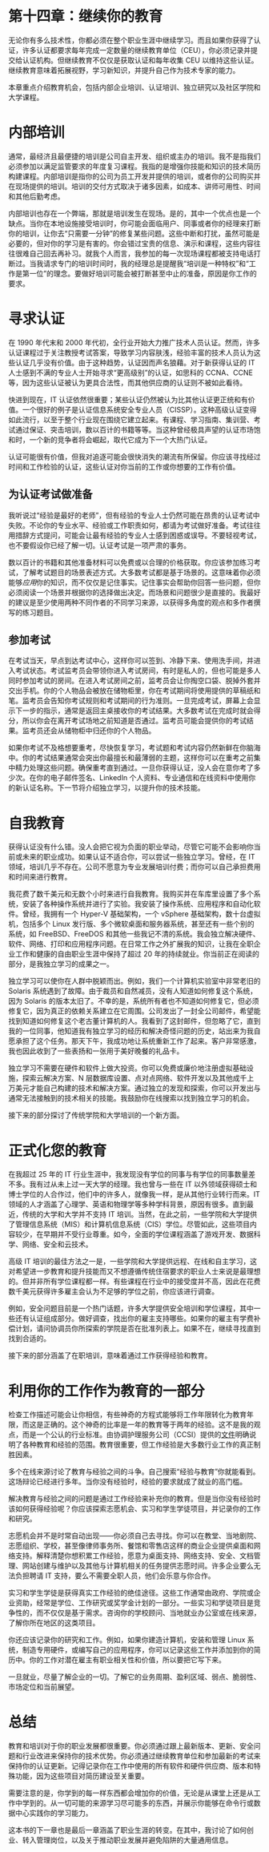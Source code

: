 # 第十四章：继续你的教育

无论你有多么技术性，你都必须在整个职业生涯中继续学习。而且如果你获得了认证，许多认证都要求每年完成一定数量的继续教育单位（CEU），你必须记录并提交给认证机构。但继续教育不仅仅是获取认证和每年收集 CEU 以维持这些认证。继续教育意味着拓展视野，学习新知识，并提升自己作为技术专家的能力。

本章重点介绍教育机会，包括内部企业培训、认证培训、独立研究以及社区学院和大学课程。

# 内部培训

通常，最经济且最便捷的培训是公司自主开发、组织或主办的培训。我不是指我们必须参加以满足监管要求的年度复习课程。我指的是增强你技能和知识的技术简历构建课程。内部培训是指你的公司为员工开发并提供的培训，或者你的公司购买并在现场提供的培训。培训的交付方式取决于诸多因素，如成本、讲师可用性、时间和其他后勤考虑。

内部培训也存在一个弊端，那就是培训发生在现场。是的，其中一个优点也是一个缺点。当你在本地设施接受培训时，你可能会面临用户、同事或者你的经理来打断你的培训，让你去“只需要一分钟”的修复某些问题。这些中断和打扰，虽然可能是必要的，但对你的学习是有害的。你会错过宝贵的信息、演示和课程，这些内容往往很难自己回去再补习。就我个人而言，我参加的每一次现场课程都被支持电话打断过。当我请求专门的培训时间时，我的经理总是提醒我“培训是一种特权”和“工作是第一位”的理念。要做好培训可能会被打断甚至中止的准备，原因是你工作的要求。

# 寻求认证

在 1990 年代末和 2000 年代初，全行业开始大力推广技术人员认证。然而，许多认证课程过于关注教授考试答案，导致学习内容肤浅，经验丰富的技术人员认为这些认证几乎没有价值。由于这种趋势，认证因而声名狼藉。对于新获得认证的 IT 人士感到不满的专业人士开始寻求“更高级别”的认证，如思科的 CCNA、CCNE 等，因为这些认证被认为更具合法性，而其他供应商的认证则不被如此看待。

快进到现在，IT 认证依然很重要；某些认证仍然被认为比其他认证更正统和有价值。一个很好的例子是认证信息系统安全专业人员（CISSP）。这种高级认证变得如此流行，以至于整个行业现在围绕它建立起来。有课程、学习指南、集训营、考试通过保证、突击培训，数以百计的书籍等等。当这种曾经极具声望的认证市场饱和时，一个新的竞争者将会崛起，取代它成为下一个大热门认证。

认证可能很有价值，但我对追逐可能会很快消失的潮流有所保留。你应该寻找经过时间和工作检验的认证，这些认证对你当前的工作或你想要的工作有价值。

## 为认证考试做准备

我听说过“经验是最好的老师”，但有经验的专业人士仍然可能在昂贵的认证考试中失败。不论你的专业水平、经验或工作职责如何，都请为考试做好准备。考试往往用措辞方式提问，可能会让最有经验的专业人士感到困惑或误导。不要轻视考试，也不要假设你已经了解一切。认证考试是一项严肃的事务。

数以百计的书籍和其他准备材料可以免费或以合理的价格获取。你应该参加练习考试，了解考试题目的场景表述方式。大多数考试都是基于场景的。这意味着你必须能够*应用*你的知识，而不仅仅是记住事实。记住事实会帮助你回答一些问题，但你必须阅读一个场景并根据你的选择做出决定。而场景和问题很少是直接的。我最好的建议是至少使用两种不同作者的不同学习来源，以获得多角度的观点和多作者撰写的练习题目。

## 参加考试

在考试当天，早点到达考试中心，这样你可以签到、冷静下来、使用洗手间，并进入考试状态。考试监考员会带领你进入考试房间，有时是私人的，但也可能是多人同时参加考试的房间。在进入考试房间之前，监考员会让你掏空口袋、脱掉外套并交出手机。你的个人物品会被放在储物柜里，你在考试期间将使用提供的草稿纸和笔。监考员会告知你考试规则和考试期间的行为准则。一旦完成考试，屏幕上会显示下一步的指示，通常是返回主桌接收你的考试结果。大多数考试在完成时就会得分，所以你会在离开考试场地之前知道是否通过。监考员可能会提供你的考试结果。监考员还会从储物柜中归还你的个人物品。

如果你考试不及格想要重考，尽快恢复学习，考试题和考试内容仍然新鲜在你脑海中。你的考试结果通常会突出你最擅长和最薄弱的主题，这样你可以在重考之前集中精力处理这些问题。确保重考直到通过。一旦你获得认证，没人会在意你考了多少次。在你的电子邮件签名、LinkedIn 个人资料、专业通信和在线资料中使用你的新认证名称。下一节将介绍独立学习，以提升你的技术技能。

# 自我教育

获得认证没有什么错。没人会把它视为负面的职业举动，尽管它可能不会影响你当前或未来的职业成功。如果认证不适合你，可以尝试一些独立学习。曾经，在 IT 领域，培训几乎不存在。公司不愿意为专业发展培训付费；而你可以自己承担费用和时间来进行教育。

我花费了数千美元和无数个小时来进行自我教育。我购买并在车库里设置了多个系统，安装了各种操作系统并进行了实验。我安装了操作系统、应用程序和自动化软件。曾经，我拥有一个 Hyper-V 基础架构，一个 vSphere 基础架构，数十台虚拟机，包括多个 Linux 发行版、多个微软桌面和服务器系统，甚至还有一些个别的系统，如 FreeBSD、FreeDOS 和其他一些我记不清的系统。我会独立解决硬件、软件、网络、打印和应用程序问题。在日常工作之外扩展我的知识，让我在全职企业工作和健康的自由职业生涯中保持了超过 20 年的持续就业。你当前正在阅读的部分，是我独立学习的成果之一。

独立学习可以使你在人群中脱颖而出。例如，我们一个计算机实验室中非常老旧的 Solaris 系统遇到了故障。由于裁员和自然减员，没有人知道如何修复这个系统，因为 Solaris 的版本太旧了。不幸的是，系统所有者也不知道如何修复它，但必须修复它，因为真正的依赖关系建立在它周围。公司发出了一封全公司邮件，希望能找到知道如何修复这个老古董计算机的人。我看到了这封邮件，但忽略了它，直到我的一位同事，他知道我有独立学习的经历和解决奇怪问题的历史，站出来为我自愿承担了这个任务。那天下午，我成功地让系统重新工作了起来。客户非常感激，我也因此收到了一些表扬和一张用于美好晚餐的礼品卡。

独立学习不需要在硬件和软件上做大投资。你可以免费或廉价地注册虚拟基础设施，探索云解决方案、N 层数据库设置、点对点网络、软件开发以及其他成千上万美元才能自己构建的技术和解决方案。通过独立的发现和探索，你可以开发出与通常无法接触到的技术相关的技能。我鼓励你在线搜索以找到独立学习的机会。

接下来的部分探讨了传统学院和大学培训的一个新方面。

# 正式化您的教育

在我超过 25 年的 IT 行业生涯中，我发现没有学位的同事与有学位的同事数量差不多。我有过从未上过一天大学的经理。我也曾与一些在 IT 以外领域获得硕士和博士学位的人合作过，他们中的许多人，就像我一样，是从其他行业转行而来。IT 领域的人才涵盖了心理学、英语和物理学等多种学科背景，原因有很多。直到最近，传统的大学和大学并不支持 IT 培训。当然，在此之前，一些学院和大学提供了管理信息系统（MIS）和计算机信息系统（CIS）学位。尽管如此，这些项目内容较少，在早期并不受行业尊重。如今，全面的学位课程涵盖了游戏开发、数据科学、网络、安全和云技术。

高级 IT 培训的最佳方法之一是，一些学院和大学提供远程、在线和自主学习，这对希望进一步教育和提升技能而又不想遵循传统住宿要求的职业人士来说是最理想的。但并非所有学位课程都一样。有些课程在行业中的接受度并不高，因此在花费数千美元获得许多雇主会认为不足够的学位之前，你应该进行调查。

例如，安全问题目前是一个热门话题，许多大学提供安全培训和学位课程，其中一些还有认证组成部分。做好调查，找出你的雇主支持哪些。如果你的雇主有学费补偿计划，请问协调员你所探索的学院是否在批准列表上。如果不在，继续寻找直到找到合适的。

接下来的部分涵盖了在职培训，意味着通过工作获得经验和教育。

# 利用你的工作作为教育的一部分

检查工作描述可能会让你相信，有些神奇的方程式能够将工作年限转化为教育年限，而这是正确的。这个神奇的比率是一年的教育等于两年的经验。这不是我的观点，而是一个公认的行业标准。由协调护理服务公司（CCSI）提供的[文件](https://oreil.ly/SSE3k)明确说明了各种教育和经验的范围。教育很重要，但工作经验是大多数行业工作的真正制胜因素。

多个在线来源讨论了教育与经验之间的斗争。自己搜索“经验与教育”你就能看到。这场辩论已经进行多年。当你没有经验时，经验的要求就成了就业的高门槛。

解决教育与经验之间的问题是通过工作经验来补充你的教育。但是当你没有经验时该如何获得经验呢？你应该探索志愿机会、实习和学生学徒项目，并记录你的工作和研究。

志愿机会并不是时常自动出现——你必须自己去寻找。你可以在教堂、当地剧院、志愿组织、学校，甚至像律师事务所、餐馆和零售店这样的商业企业提供桌面和网络支持。解释清楚你想积累工作经验，愿意为桌面支持、网络支持、安全、文档管理、网站创建与维护以及其他与计算机相关的任务提供志愿时间。许多企业要么无法负担聘请 IT 支持，要么不需要全职人员，他们会乐意与你合作。

实习和学生学徒是获得真实工作经验的绝佳途径。这些工作通常由政府、学院或企业资助，经常是学位、工作研究或奖学金计划的一部分。一些实习和学徒项目是竞争性的，而不仅仅是基于需求。咨询你的学校顾问、当地就业办公室或在线来源，了解你所在地区的这类项目。

你还应该记录你的研究和工作。例如，如果你建造计算机，安装和管理 Linux 系统，制造专用硬件，或编写自己的应用程序，你可以记录这些工作并添加到你的简历中。你的工作对潜在雇主有职业相关性和价值，所以要把它写下来。

一旦就业，尽量了解企业的一切。了解它的业务周期、盈利区域、弱点、脆弱性、市场定位和当前展望。

# 总结

教育和培训对于你的职业发展都很重要。你必须通过跟上最新版本、更新、安全问题和行业改进来保持你的技术优势。你必须通过继续教育单位和参加最新的考试来保持你的认证更新。记得记录你在工作中使用的所有软件和硬件供应商、版本和特殊功能，因为这些项目对简历建设至关重要。

需要注意的是，你学到的每一样东西都会增加你的价值，无论是从课堂上还是从工作中学到的。从一切可能的来源学习尽可能多的东西，并展示你能够在命令行或数据中心实践你的学习能力。

这本书的下一章也是最后一章涵盖了职业生涯的转变。在其中，我讨论了如何创业、转入管理岗位，以及关于推动职业发展并避免陷阱的大量通用信息。
